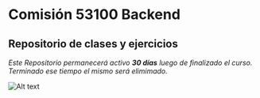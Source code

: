 # Comisión 53100 Backend

## Repositorio de clases y ejercicios 
*Este Repositorio permanecerá activo **30 días** luego de finalizado el curso. Terminado ese tiempo el mismo será elimimado.*

![Alt text](https://club.movistar.com.ar/system/coupons/3336_original.jpg?1640291668)

